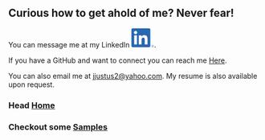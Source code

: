 ## Curious how to get ahold of me? Never fear!

You can message me at my LinkedIn [![LinkedIn](assets/images/LI-In-Bug.png)](https://www.linkedin.com/in/joshua-justus/).

If you have a GitHub and want to connect you can reach me [Here](https://github.com/jdjustus94).

You can also email me at jjustus2@yahoo.com.
My resume is also available upon request.

### Head [Home](./README.md)
### Checkout some [Samples](./samples.md)
